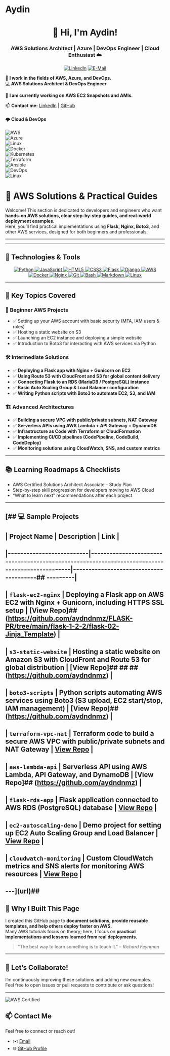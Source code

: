 # Aydin

<h1 align="center">👋 Hi, I'm Aydin!</h1>  
<h3 align="center">AWS Solutions Architect | Azure | DevOps Engineer | Cloud Enthusiast ☁️</h3>  

<p align="center">
  <a href="https://www.linkedin.com/in/aydin-donmez/"><img src="https://img.shields.io/badge/LinkedIn-%230077B5?style=for-the-badge&logo=linkedin&logoColor=white" alt="LinkedIn"></a>
  <a href="mailto:aydndnmz@gmail.com"><img src="https://img.shields.io/badge/Email-%23D14836?style=for-the-badge&logo=gmail&logoColor=white" alt="E-Mail"></a>
</p>


🚀 **I work in the fields of AWS, Azure, and DevOps.**  
💻 **AWS Solutions Architect & DevOps Engineer**


🌱 **I am currently working on AWS EC2 Snapshots and AMIs.**  

📫 **Contact me:** [LinkedIn](https://www.linkedin.com/in/aydin-donmez/) | [GitHub](https://github.com/aydndnmz)   


#### **🌩️ Cloud & DevOps**  
![AWS](https://img.shields.io/badge/AWS-%23FF9900?style=for-the-badge&logo=amazon-aws&logoColor=white)  
![Azure](https://img.shields.io/badge/Azure-%230072C6?style=for-the-badge&logo=microsoftazure&logoColor=white)  
![Linux](https://img.shields.io/badge/Linux-FCC624?style=for-the-badge&logo=linux&logoColor=black)  
![Docker](https://img.shields.io/badge/Docker-%230db7ed?style=for-the-badge&logo=docker&logoColor=white)  
![Kubernetes](https://img.shields.io/badge/Kubernetes-%23326CE5?style=for-the-badge&logo=kubernetes&logoColor=white)  
![Terraform](https://img.shields.io/badge/Terraform-623CE4?style=for-the-badge&logo=terraform&logoColor=white)  
![Ansible](https://img.shields.io/badge/Ansible-%23EE0000?style=for-the-badge&logo=ansible&logoColor=white)  
![DevOps](https://img.shields.io/badge/DevOps-%230077B5.svg?style=for-the-badge&logo=devops&logoColor=white)  
![Linux](https://img.shields.io/badge/Linux-FCC624?style=for-the-badge&logo=linux&logoColor=black)

# 🌟 AWS Solutions & Practical Guides

Welcome! This section is dedicated to developers and engineers who want **hands-on AWS solutions, clear step-by-step guides, and real-world deployment examples.**  
Here, you’ll find practical implementations using **Flask, Nginx, Boto3**, and other AWS services, designed for both beginners and professionals.

---
---

## 🧰 Technologies & Tools

<p align="center">
  <!-- Core Languages -->
  <a href="https://www.python.org/" target="_blank">
    <img src="https://img.shields.io/badge/-Python-3776AB?style=flat-square&logo=python&logoColor=white" alt="Python"/>
  </a>
  <a href="https://developer.mozilla.org/en-US/docs/Web/JavaScript" target="_blank">
    <img src="https://img.shields.io/badge/-JavaScript-F7DF1E?style=flat-square&logo=javascript&logoColor=black" alt="JavaScript"/>
  </a>
  <a href="https://developer.mozilla.org/en-US/docs/Web/HTML" target="_blank">
    <img src="https://img.shields.io/badge/-HTML5-E34F26?style=flat-square&logo=html5&logoColor=white" alt="HTML5"/>
  </a>
  <a href="https://developer.mozilla.org/en-US/docs/Web/CSS" target="_blank">
    <img src="https://img.shields.io/badge/-CSS3-1572B6?style=flat-square&logo=css3&logoColor=white" alt="CSS3"/>
  </a>

  <!-- Frameworks -->
  <a href="https://flask.palletsprojects.com/" target="_blank">
    <img src="https://img.shields.io/badge/-Flask-000000?style=flat-square&logo=flask&logoColor=white" alt="Flask"/>
  </a>
  <a href="https://www.djangoproject.com/" target="_blank">
    <img src="https://img.shields.io/badge/-Django-092E20?style=flat-square&logo=django&logoColor=white" alt="Django"/>
  </a>

  <!-- DevOps -->
  <a href="https://aws.amazon.com/" target="_blank">
    <img src="https://img.shields.io/badge/-AWS-232F3E?style=flat-square&logo=amazon-aws&logoColor=white" alt="AWS"/>
  </a>
  <a href="https://www.docker.com/" target="_blank">
    <img src="https://img.shields.io/badge/-Docker-2496ED?style=flat-square&logo=docker&logoColor=white" alt="Docker"/>
  </a>
  <a href="https://www.nginx.com/" target="_blank">
    <img src="https://img.shields.io/badge/-Nginx-009639?style=flat-square&logo=nginx&logoColor=white" alt="Nginx"/>
  </a>

  <!-- Tools -->
  <a href="https://git-scm.com/" target="_blank">
    <img src="https://img.shields.io/badge/-Git-F05032?style=flat-square&logo=git&logoColor=white" alt="Git"/>
  </a>
  <a href="https://www.gnu.org/software/bash/" target="_blank">
    <img src="https://img.shields.io/badge/-Bash-4EAA25?style=flat-square&logo=gnubash&logoColor=white" alt="Bash"/>
  </a>
  <a href="https://www.markdownguide.org/" target="_blank">
    <img src="https://img.shields.io/badge/-Markdown-000000?style=flat-square&logo=markdown&logoColor=white" alt="Markdown"/>
  </a>
  <a href="https://www.kernel.org/" target="_blank">
    <img src="https://img.shields.io/badge/-Linux-FCC624?style=flat-square&logo=linux&logoColor=black" alt="Linux"/>
  </a>
</p>


---

## 📌 Key Topics Covered

### 🚀 Beginner AWS Projects
- ✅ Setting up your AWS account with basic security (MFA, IAM users & roles)
- ✅ Hosting a static website on S3
- ✅ Launching an EC2 instance and deploying a simple website
- ✅ Introduction to Boto3 for interacting with AWS services via Python

### 🛠️ Intermediate Solutions
- ✅ **Deploying a Flask app with Nginx + Gunicorn on EC2**
- ✅ **Using Route 53 with CloudFront and S3 for global content delivery**
- ✅ **Connecting Flask to an RDS (MariaDB / PostgreSQL) instance**
- ✅ **Basic Auto Scaling Group & Load Balancer configuration**
- ✅ **Writing Python scripts with Boto3 to automate EC2, S3, and IAM**

### 🏗️ Advanced Architectures
- ✅ **Building a secure VPC with public/private subnets, NAT Gateway**
- ✅ **Serverless APIs using AWS Lambda + API Gateway + DynamoDB**
- ✅ **Infrastructure as Code with Terraform or CloudFormation**
- ✅ **Implementing CI/CD pipelines (CodePipeline, CodeBuild, CodeDeploy)**
- ✅ **Monitoring solutions using CloudWatch, SNS, and custom metrics**

---

## 📚 Learning Roadmaps & Checklists

- AWS Certified Solutions Architect Associate – Study Plan
- Step-by-step skill progression for developers moving to AWS Cloud
- “What to learn next” recommendations after each project

---

## [## 💻 Sample Projects

## | Project Name               | Description                                                                                   | Link                                            |
## |--------------------------|-----------------------------------------------------------------------------------------------|---------------------------------------## ---------|
## | `flask-ec2-nginx`         | Deploying a Flask app on AWS EC2 with Nginx + Gunicorn, including HTTPS SSL setup             | [View Repo]## (https://github.com/aydndnmz/FLASK-PR/tree/main/flask-1-2-2/flask-02-Jinja_Template) |
## | `s3-static-website`        | Hosting a static website on Amazon S3 with CloudFront and Route 53 for global distribution    | [View Repo]## ## ##(https://github.com/aydndnmz) |
## | `boto3-scripts`            | Python scripts automating AWS services using Boto3 (S3 upload, EC2 start/stop, IAM management) | [View Repo]##(https://github.com/aydndnmz) |
## | `terraform-vpc-nat`        | Terraform code to build a secure AWS VPC with public/private subnets and NAT Gateway          | [View Repo](https://github.com/aydndnmz) |
## | `aws-lambda-api`           | Serverless API using AWS Lambda, API Gateway, and DynamoDB                                    | [View Repo]## (https://github.com/aydndnmz) |
## | `flask-rds-app`            | Flask application connected to AWS RDS (PostgreSQL) database                                  | [View Repo]([https://github.com/yourusername/flask-rds-app](https://github.com/aydndnmz/SQL-Flask)) |
## | `ec2-autoscaling-demo`      | Demo project for setting up EC2 Auto Scaling Group and Load Balancer                         | [View Repo](https://github.com/aydndnmz) |
## | `cloudwatch-monitoring`     | Custom CloudWatch metrics and SNS alerts for monitoring AWS resources                        | [View Repo](https://github.com/aydndnmz) |

## ---](url)## 

## 💬 Why I Built This Page

I created this GitHub page to **document solutions, provide reusable templates, and help others deploy faster on AWS.**  
Many AWS tutorials focus on theory; here, I focus on **practical implementations and lessons learned from real deployments.**

> "The best way to learn something is to teach it." – *Richard Feynman*

---

## 🚀 Let’s Collaborate!

I’m continuously improving these solutions and adding new examples.  
Feel free to open issues or pull requests to contribute or ask questions!

---

![AWS Certified](https://img.shields.io/badge/AWS-Certified-blue)

## 📫 Contact Me

Feel free to connect or reach out!

- ✉️ [Email](mailto:aydndnmz@gmail.com)
- 🌐 [GitHub Profile](https://github.com/aydndnmz)


